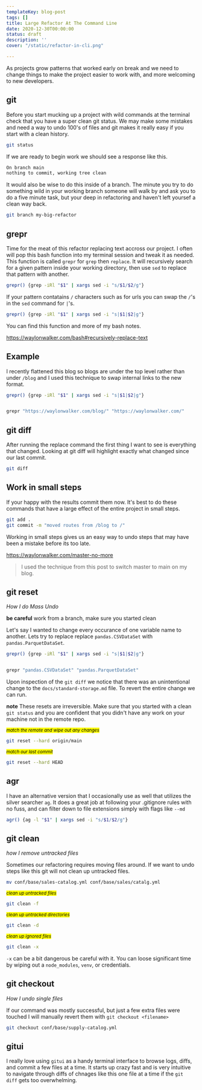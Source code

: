 ```yaml
---
templateKey: blog-post
tags: []
title: Large Refactor At The Command Line
date: 2020-12-30T00:00:00
status: draft
description: ''
cover: "/static/refactor-in-cli.png"

---
```



As projects grow patterns that worked early on break and we need to change
things to make the project easier to work with, and more welcoming to new
developers.

## git

Before you start mucking up a project with wild commands at the terminal check
that you have a super clean git status. We may make some mistakes and need a
way to undo 100's of files and git makes it really easy if you start with a
clean history.


```bash
git status
```

If we are ready to begin work we should see a response like this.

``` bash
On branch main
nothing to commit, working tree clean
```

It would also be wise to do this inside of a branch.  The minute you try to do
something wild in your working branch someone will walk by and ask you to do a
five minute task, but your deep in refactoring and haven't left yoursef a clean
way back.

``` bash
git branch my-big-refactor
```

## grepr

Time for the meat of this refactor replacing text accross our project.  I often
will pop this bash function into my terminal session and tweak it as needed.
This function is called `grepr` for `grep` then `replace`.  It will recursively
search for a given pattern inside your working directory, then use `sed` to
replace that pattern with another.

``` bash
grepr() {grep -iRl "$1" | xargs sed -i "s/$1/$2/g"}
```

If your pattern contatains `/` characters such as for urls you can swap the
`/`'s in the `sed` command for `|`'s.

``` bash
grepr() {grep -iRl "$1" | xargs sed -i "s|$1|$2|g"}
```

You can find this function and more of my bash notes.

https://waylonwalker.com/bash#recursively-replace-text

## Example

I recently flattened this blog so blogs are under the top level rather than
under `/blog` and I used this technique to swap internal links to the new format.

``` bash
grepr() {grep -iRl "$1" | xargs sed -i "s|$1|$2|g"}


grepr "https://waylonwalker.com/blog/" "https://waylonwalker.com/"
```


## git diff

After running the replace command the first thing I want to see is everything
that changed.  Looking at git diff will highlight exactly what changed since
our last commit.

``` bash
git diff
```

## Work in small steps

If your happy with the results commit them now.  It's  best to do these
commands that have a large effect of the entire project in small steps.

``` bash
git add .
git commit -m "moved routes from /blog to /"
```

Working in small steps gives us an easy way to undo steps that may have been a
mistake before its too late.

https://waylonwalker.com/master-no-more

> I used the technique from this post to switch master to main on my blog.

## git reset
_How I do Mass Undo_

**be careful** work from a branch, make sure you started clean

Let's say I wanted to change every occurance of one variable name to another.
Lets try to replace replace `pandas.CSVDataSet` with `pandas.ParquetDataSet`.

``` bash
grepr() {grep -iRl "$1" | xargs sed -i "s|$1|$2|g"}


grepr "pandas.CSVDataSet" "pandas.ParquetDataSet"
```

Upon inspection of the `git diff` we notice that there was an unintentional
change to the `docs/standard-storage.md` file. To revert the entire change we
can run.

**note** These resets are irreversible.  Make sure that you started with a clean `git
status` and you are confident that you didn't have any work on your machine not
in the remote repo.

_<small><mark>match the remote and wipe out any changes</mark></small>_
``` bash
git reset --hard origin/main
```

_<small><mark>match our last commit</mark></small>_
``` bash
git reset --hard HEAD
```

## agr

I have an alternative version that I occasionally use as well that utilizes the
silver searcher `ag`.  It does a great job at following your .gitignore rules
with no fuss, and can filter down to file extensions simply with flags like
`--md`

```bash
agr() {ag -l "$1" | xargs sed -i "s/$1/$2/g"}
```

## git clean
_how I remove untracked files_

Sometimes our refactoring requires moving files around. If we want to undo
steps like this git will not clean up untracked files.

``` bash
mv conf/base/sales-catalog.yml conf/base/sales/catalg.yml
```

_<small><mark>clean up untracked files</mark></small>_
``` bash
git clean -f
```

_<small><mark>clean up untracked directories</mark></small>_
``` bash
git clean -d
```


_<small><mark>clean up ignored files</mark></small>_
``` bash
git clean -x
```

`-x` can be a bit dangerous be careful with it.  You can loose significant time
by wiping out a `node_modules`, `venv`, or credentials.

## git  checkout
_How I undo single files_

If our command was mostly successful, but just a few extra files were touched I
will manually revert them with `git checkout <filename>`

``` bash
git checkout conf/base/supply-catalog.yml
```

## gitui

I really love using `gitui` as a handy terminal interface to browse logs,
diffs, and commit a few files at a time.  It starts up crazy fast and is very
intuitive to navigate through diffs of chnages like this one file at a time if
the `git diff` gets too overwhelming.
